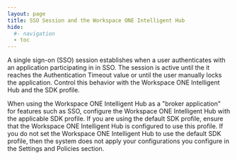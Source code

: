 ```yaml
---
layout: page
title: SSO Session and the Workspace ONE Intelligent Hub
hide:
  #- navigation
  - toc
---
```


A single sign-on (SSO) session establishes when a user authenticates with an application participating in in SSO. The session is active until the it reaches the Authentication Timeout value or until the user manually locks the application. Control this behavior with the Workspace ONE Intelligent Hub and the SDK profile.

When using the Workspace ONE Intelligent Hub as a "broker application" for features such as SSO, configure the Workspace ONE Intelligent Hub with the applicable SDK profile. If you are using the default SDK profile, ensure that the Workspace ONE Intelligent Hub is configured to use this profile. If you do not set the Workspace ONE Intelligent Hub to use the default SDK profile, then the system does not apply your configurations you configure in the Settings and Policies section.
